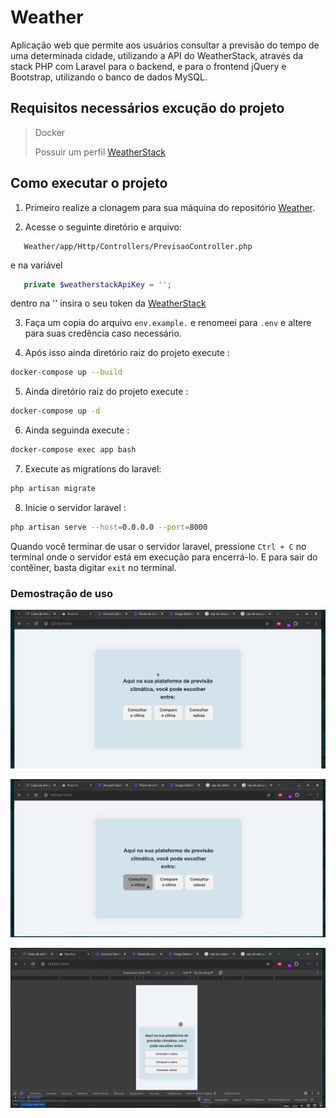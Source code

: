 # Weather
Aplicação web que permite aos usuários consultar a previsão do tempo de uma determinada cidade, utilizando a API do WeatherStack, através da stack PHP com Laravel para o backend, e para o frontend jQuery e Bootstrap, utilizando o banco de dados MySQL.

## Requisitos necessários excução do  projeto 

 > Docker  
 >
 > Possuir um perfil [WeatherStack](https://weatherstack.com)
 >
 
 ## Como executar o projeto 

  1. Primeiro realize a clonagem para sua máquina do repositório [Weather](https://github.com/themarcosramos/Weather).

  2. Acesse o seguinte diretório e arquivo:

  ``` 
     Weather/app/Http/Controllers/PrevisaoController.php
   ```
 e  na variável 

```php
   private $weatherstackApiKey = '';
```
dentro na '' insira o seu token da [WeatherStack](https://weatherstack.com)

   3. Faça um copia do arquivo  `env.example.` e renomeei para  `.env` e altere para suas credência caso  necessário.  

   4. Após isso ainda diretório raiz do projeto execute : 

```bash
docker-compose up --build
```
5. Ainda  diretório raiz do projeto execute : 

```bash
docker-compose up -d
```
6. Ainda seguinda execute : 

```bash
docker-compose exec app bash
```

7. Execute as migrations do laravel: 

```bash
php artisan migrate
```
8. Inicie o servidor laravel :

```bash
php artisan serve --host=0.0.0.0 --port=8000
```
Quando você terminar de usar o servidor laravel, pressione `Ctrl + C` no terminal onde o servidor está em execução para encerrá-lo. E para sair do contêiner, basta digitar `exit` no terminal.

 ### Demostração de uso  

![Demonstração de Uso da aplicação ](https://github.com/themarcosramos/Weather/blob/main/gif/user.gif)

>
![Demonstração de Uso da aplicação ](https://github.com/themarcosramos/Weather/blob/main/gif/user2.gif)

>
![Demonstração de Uso da aplicação responsivo ](https://github.com/themarcosramos/Weather/blob/main/gif/responsivo.gif)
